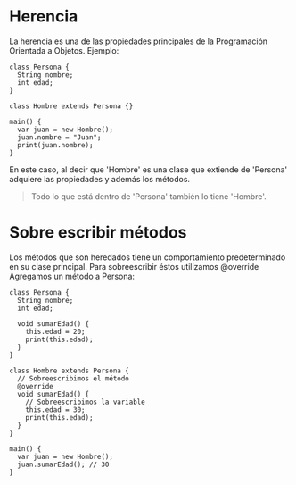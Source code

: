 # Herencia
La herencia es una de las propiedades principales de la Programación Orientada a Objetos.
Ejemplo:
```
class Persona {
  String nombre;
  int edad;
}

class Hombre extends Persona {}

main() {
  var juan = new Hombre();
  juan.nombre = "Juan";
  print(juan.nombre);
}
```
En este caso, al decir que 'Hombre' es una clase que extiende de 'Persona' adquiere las propiedades y además los métodos.
> Todo lo que está dentro de 'Persona' también lo tiene 'Hombre'.

# Sobre escribir métodos
Los métodos que son heredados tiene un comportamiento predeterminado en su clase principal. Para sobreescribir éstos utilizamos @override
Agregamos un método a Persona:
```
class Persona {
  String nombre;
  int edad;

  void sumarEdad() {
    this.edad = 20;
    print(this.edad);
  }
}

class Hombre extends Persona {
  // Sobreescribimos el método
  @override
  void sumarEdad() {
    // Sobreescribimos la variable
    this.edad = 30;
    print(this.edad);
  }
}

main() {
  var juan = new Hombre();
  juan.sumarEdad(); // 30
}
```